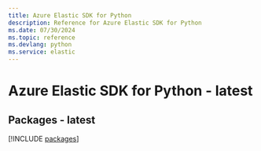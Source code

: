 ```yaml
---
title: Azure Elastic SDK for Python
description: Reference for Azure Elastic SDK for Python
ms.date: 07/30/2024
ms.topic: reference
ms.devlang: python
ms.service: elastic
---
```

# Azure Elastic SDK for Python - latest
## Packages - latest
[!INCLUDE [packages](elastic-index.md)]